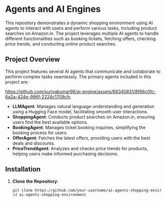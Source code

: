 # Agents and AI Engines

This repository demonstrates a dynamic shopping environment using AI agents to interact with users and perform various tasks, including product searches on Amazon.in. The project leverages multiple AI agents to handle different functionalities such as booking tickets, fetching offers, checking price trends, and conducting online product searches.

## Project Overview

This project features several AI agents that communicate and collaborate to perform complex tasks seamlessly. The primary agents included in this project are:


https://github.com/suriyakumar99/ai-engine/assets/68340831/8f66c0fc-6a2a-424e-996f-2224c1709cfc


- **LLMAgent**: Manages natural language understanding and generation using a Hugging Face model, facilitating smooth user interactions.
- **ShoppingAgent**: Conducts product searches on Amazon.in, ensuring users find the best available options.
- **BookingAgent**: Manages ticket booking inquiries, simplifying the booking process for users.
- **OfferAgent**: Fetches the latest offers, providing users with the best deals and discounts.
- **PriceTrendAgent**: Analyzes and checks price trends for products, helping users make informed purchasing decisions.

## Installation

1. **Clone the Repository**:
   ```sh
   git clone https://github.com/your-username/ai-agents-shopping-environment.git
   cd ai-agents-shopping-environment

